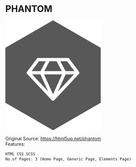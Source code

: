# PHANTOM
 
 ![Phantom Theme](html5up-phantom/images/logo.svg)

Original Source: https://html5up.net/phantom  
Features:  
 ```
 HTML CSS SCSS
 No.of Pages: 3 (Home Page, Generic Page, Elements Page)
```
